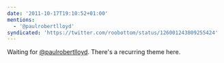 ```yaml
---
date: '2011-10-17T19:10:52+01:00'
mentions:
  - '@paulrobertlloyd'
syndicated: 'https://twitter.com/roobottom/status/126001243809255424'
---
```

Waiting for [@paulrobertlloyd](https://twitter.com/@paulrobertlloyd). There's a recurring theme here.
